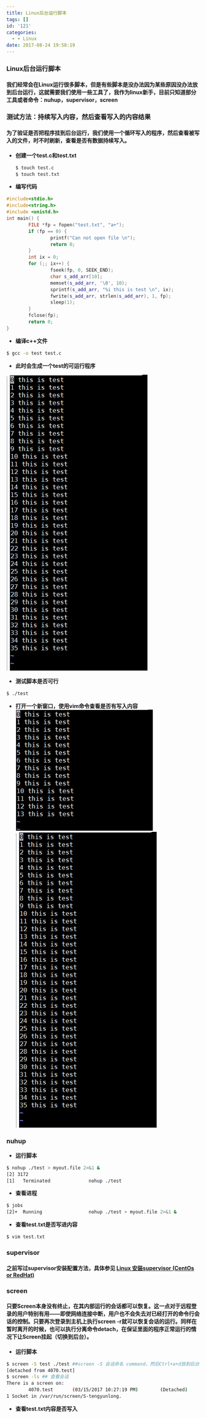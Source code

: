 ```yaml
---
title: Linux后台运行脚本
tags: []
id: '121'
categories:
  - - Linux
date: 2017-08-24 19:58:19
---
```


### Linux后台运行脚本

#### 我们经常会在Linux运行很多脚本，但是有些脚本是没办法因为某些原因没办法放到后台运行，这就需要我们使用一些工具了，我作为linux新手，目前只知道部分工具或者命令：nuhup，supervisor，screen

<!-- more -->

### 测试方法：持续写入内容，然后查看写入的内容结果

#### 为了验证是否把程序挂到后台运行，我们使用一个循环写入的程序，然后查看被写入的文件，时不时刷新，查看是否有数据持续写入。

*   **创建一个test.c和test.txt**
    
    ```bash
    $ touch test.c
    $ touch test.txt
    ```
    
*   **编写代码**
    

```cpp
#include<stdio.h>
#include<string.h>
#include <unistd.h>
int main() {
        FILE *fp = fopen("test.txt", "a+");
        if (fp == 0) {
                printf("Can not open file \n");
                return 0;
        }
        int ix = 0;
        for (;; ix++) {
                fseek(fp, 0, SEEK_END);
                char s_add_arr[10];
                memset(s_add_arr, '\0', 10);
                sprintf(s_add_arr, "%i this is test \n", ix);
                fwrite(s_add_arr, strlen(s_add_arr), 1, fp);
                sleep(1);
        }
        fclose(fp);
        return 0;
}
```

*   **编译c++文件**

```bash
$ gcc -o test test.c
```

*   **此时会生成一个test的可运行程序**

![](/uploads/2017/08/1489635678506.png)

*   **测试脚本是否可行**

```bash
$ ./test
```

*   **打开一个新窗口，使用vim命令查看是否有写入内容** ![](/uploads/2017/08/1489635664287.png) ![](/uploads/2017/08/1489635678506.png)

### nuhup

*   **运行脚本**

```bash
$ nohup ./test > myout.file 2>&1 &
[2] 3172
[1]   Terminated              nohup ./test
```

*   **查看进程**

```bash
$ jobs
[2]+  Running                 nohup ./test > myout.file 2>&1 &
```

*   **查看test.txt是否写进内容**

```bash
$ vim test.txt
```

### supervisor

#### 之前写过supervisor安装配置方法，具体参见 [Linux 安装supervisor (CentOs or RedHat)](http://feilong.tech/?p=118)

### screen

#### 只要Screen本身没有终止，在其内部运行的会话都可以恢复。这一点对于远程登录的用户特别有用——即使网络连接中断，用户也不会失去对已经打开的命令行会话的控制。只要再次登录到主机上执行screen -r就可以恢复会话的运行。同样在暂时离开的时候，也可以执行分离命令detach，在保证里面的程序正常运行的情况下让Screen挂起（切换到后台）。

*   **运行脚本**

```bash
$ screen -S test ./test ##screen -S 会话命名 command，然后Ctrl+a+d放到后台
[detached from 4070.test]
$ screen -ls ## 查看会话
There is a screen on:
        4070.test       (03/15/2017 10:27:19 PM)        (Detached)
1 Socket in /var/run/screen/S-tengyunlong.
```

*   **查看test.txt内容是否写入**
